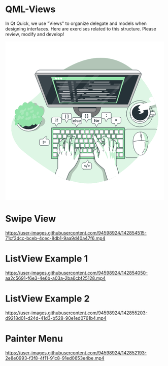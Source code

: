 # QML-Views

In Qt Quick, we use "Views" to organize delegate and models when designing interfaces. Here are exercises related to this structure. Please review, modify and develop!

![](Code.gif)

# Swipe View



https://user-images.githubusercontent.com/94598924/142854515-71cf3dcc-bceb-4cec-8db1-9aa9d40a47f6.mp4



# ListView Example 1



https://user-images.githubusercontent.com/94598924/142854050-aa2c5691-f6e3-4e6b-a03a-2ba6cbf25128.mp4


# ListView Example 2


https://user-images.githubusercontent.com/94598924/142855203-d9218d01-d24d-41d3-b528-90e1ed0761b4.mp4


# Painter Menu

https://user-images.githubusercontent.com/94598924/142852193-2e8e0993-f3f8-4f11-91c8-91ed0653e4be.mp4

